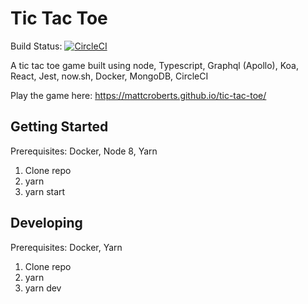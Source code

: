 # Tic Tac Toe

Build Status: [![CircleCI](https://circleci.com/gh/mattcroberts/tic-tac-toe/tree/master.svg?style=svg)](https://circleci.com/gh/mattcroberts/tic-tac-toe/tree/master)

A tic tac toe game built using node, Typescript, Graphql (Apollo), Koa, React, Jest, now.sh, Docker, MongoDB, CircleCI

Play the game here: https://mattcroberts.github.io/tic-tac-toe/

## Getting Started

Prerequisites: Docker, Node 8, Yarn

1. Clone repo
2. yarn
3. yarn start

## Developing

Prerequisites: Docker, Yarn

1. Clone repo
2. yarn
3. yarn dev
